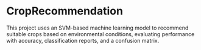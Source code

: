 # CropRecommendation
This project uses an SVM-based machine learning model to recommend suitable crops based on environmental conditions, evaluating performance with accuracy, classification reports, and a confusion matrix.
